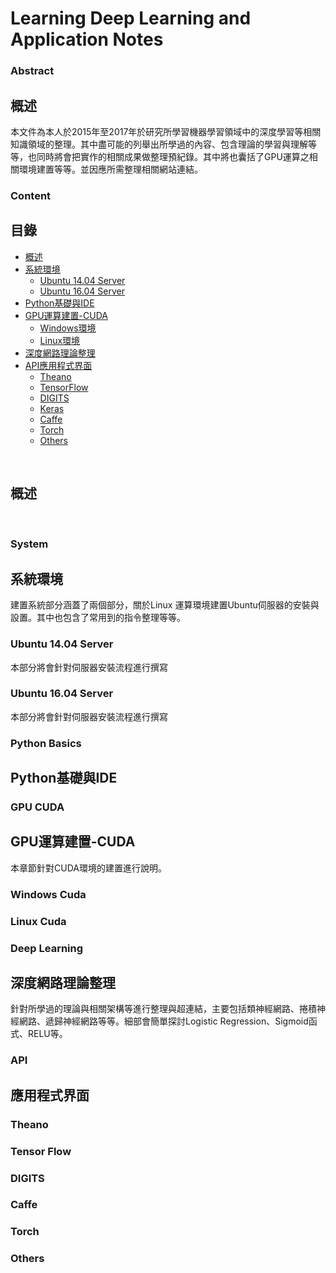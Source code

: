# Learning Deep Learning and Application Notes

### Abstract
## 概述

本文件為本人於2015年至2017年於研究所學習機器學習領域中的深度學習等相關知識領域的整理。其中盡可能的列舉出所學過的內容、包含理論的學習與理解等等，也同時將會把實作的相關成果做整理預紀錄。其中將也囊括了GPU運算之相關環境建置等等。並因應所需整理相關網站連結。
<br />

### Content
## 目錄

* [概述](#abstract)
* [系統環境](#system)
    * [Ubuntu 14.04 Server](#ubuntu-14.04-server)
    * [Ubuntu 16.04 Server](#ubuntu-16.04-server)
* [Python基礎與IDE](#python-basics)
* [GPU運算建置-CUDA](#gpu-cuda)
    * [Windows環境](#Windows-cuda)
    * [Linux環境](#linux-cuda)
* [深度網路理論整理](#deep-learning)
* [API應用程式界面](#api)
    * [Theano](#theano)
    * [TensorFlow](#tensor-flow)
    * [DIGITS](#digits)
    * [Keras](#keras)
    * [Caffe](#caffe)
    * [Torch](#torch)
	* [Others](#others)

<br />

## 概述

<br />

### System
## 系統環境

建置系統部分涵蓋了兩個部分，關於Linux 運算環境建置Ubuntu伺服器的安裝與設置。其中也包含了常用到的指令整理等等。
<br />

### Ubuntu 14.04 Server

本部分將會針對伺服器安裝流程進行撰寫<br />

### Ubuntu 16.04 Server

本部分將會針對伺服器安裝流程進行撰寫<br />

### Python Basics
## Python基礎與IDE

### GPU CUDA
## GPU運算建置-CUDA

本章節針對CUDA環境的建置進行說明。<br />

### Windows Cuda

### Linux Cuda

### Deep Learning
## 深度網路理論整理

針對所學過的理論與相關架構等進行整理與超連結，主要包括類神經網路、捲積神經網路、遞歸神經網路等等。細部會簡單探討Logistic Regression、Sigmoid函式、RELU等。

### API
## 應用程式界面

### Theano

### Tensor Flow

### DIGITS

### Caffe

### Torch

### Others
